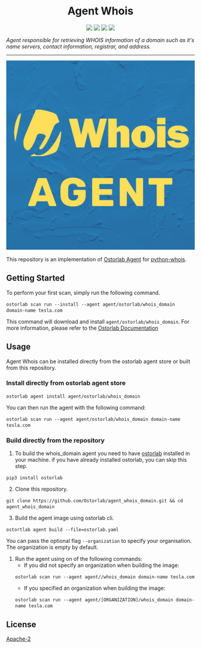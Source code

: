 <h1 align="center">Agent Whois</h1>

<p align="center">
<img src="https://img.shields.io/badge/License-Apache_2.0-brightgreen.svg">
<img src="https://img.shields.io/github/languages/top/ostorlab/agent_whois_domain">
<img src="https://img.shields.io/github/stars/ostorlab/agent_whois_domain">
<img src="https://img.shields.io/badge/PRs-welcome-brightgreen.svg">
</p>

_Agent responsible for retrieving WHOIS information of a domain such as it's name servers, contact information, registrar, and address._

---

<p align="center">
<img src="https://github.com/Ostorlab/agent_whois_domain/blob/main/images/logo.png" alt="agent-whois-domain" />
</p>

This repository is an implementation of [Ostorlab Agent](https://pypi.org/project/ostorlab/) for [python-whois](https://pypi.org/project/python-whois/).

## Getting Started
To perform your first scan, simply run the following command.
```shell
ostorlab scan run --install --agent agent/ostorlab/whois_domain domain-name tesla.com
```

This command will download and install `agent/ostorlab/whois_domain`.
For more information, please refer to the [Ostorlab Documentation](https://github.com/Ostorlab/ostorlab/blob/main/README.md)


## Usage

Agent Whois can be installed directly from the ostorlab agent store or built from this repository.

 ### Install directly from ostorlab agent store

 ```shell
 ostorlab agent install agent/ostorlab/whois_domain
 ```

You can then run the agent with the following command:

```shell
ostorlab scan run --agent agent/ostorlab/whois_domain domain-name tesla.com
```


### Build directly from the repository

 1. To build the whois_domain agent you need to have [ostorlab](https://pypi.org/project/ostorlab/) installed in your machine.  if you have already installed ostorlab, you can skip this step.

```shell
pip3 install ostorlab
```

 2. Clone this repository.

```shell
git clone https://github.com/Ostorlab/agent_whois_domain.git && cd agent_whois_domain
```

 3. Build the agent image using ostorlab cli.

 ```shell
 ostortlab agent build --file=ostorlab.yaml
 ```
 You can pass the optional flag `--organization` to specify your organisation. The organization is empty by default.

 1. Run the agent using on of the following commands:
	 * If you did not specify an organization when building the image:
	  ```shell
	  ostorlab scan run --agent agent//whois_domain domain-name tesla.com
	  ```
	 * If you specified an organization when building the image:
	  ```shell
	  ostorlab scan run --agent agent/[ORGANIZATION]/whois_domain domain-name tesla.com
	  ```

## License
[Apache-2](./LICENSE)
